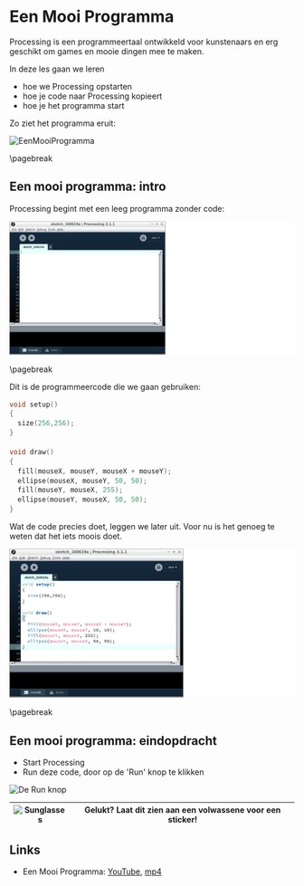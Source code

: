 # Een Mooi Programma

Processing is een programmeertaal ontwikkeld voor kunstenaars
en erg geschikt om games en mooie dingen mee te maken.

In deze les gaan we leren 

 * hoe we Processing opstarten
 * hoe je code naar Processing kopieert
 * hoe je het programma start

Zo ziet het programma eruit:

![EenMooiProgramma](EenMooiProgramma.png)

\pagebreak

## Een mooi programma: intro

Processing begint met een leeg programma zonder code:

![Processing zonder code](Processing.png)

\pagebreak

Dit is de programmeercode die we gaan gebruiken:

```c++
void setup()
{
  size(256,256);  
}

void draw() 
{
  fill(mouseX, mouseY, mouseX + mouseY);
  ellipse(mouseX, mouseY, 50, 50);  
  fill(mouseY, mouseX, 255);
  ellipse(mouseY, mouseX, 50, 50);  
}
```

Wat de code precies doet, leggen we later uit.
Voor nu is het genoeg te weten dat het iets moois doet. 

![Processing met code](ProcessingMetCode.png)

\pagebreak

## Een mooi programma: eindopdracht

 * Start Processing
 * Run deze code, door op de 'Run' knop te klikken

![De Run knop](ProcessingRun.png)

![Sunglasses](EmojiSunglasses.png) | Gelukt? Laat dit zien aan een volwassene voor een sticker!
:-------------:|:----------------------------------------: 

## Links

 * Een Mooi Programma: [YouTube](https://www.youtube.com/watch?v=TW6fIxI-Pl4), [mp4](http://www.richelbilderbeek/een_mooi_programma.mp4)
